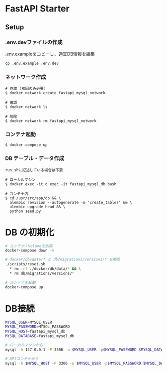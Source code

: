 # FastAPI Starter
## Setup
### .env.devファイルの作成
.env.exampleをコピーし、適宜DB情報を編集
```sh
cp .env.example .env.dev  
```

### ネットワーク作成
```
# 作成 (初回のみ必要)
$ docker network create fastapi_mysql_network

# 確認
$ docker network ls

# 削除
$ docker network rm fastapi_mysql_network
```

### コンテナ起動
```
$ docker-compose up
```

### DB テーブル・データ作成
`run.shに記述している場合は不要`

```
# ローカルマシン
$ docker exec -it d exec -it fastapi_mysql_db bash

# コンテナ内
$ cd /usr/src/app/db && \
  alembic revision --autogenerate -m 'create_tables' && \
  alembic upgrade head && \
  python seed.py
```

# DB の初期化
```sh
# コンテナ・Volumeを削除
docker-compose down -v

# docker/db/data/* と db/migrations/versions/* を削除
./scripts/reset.sh
  * rm -rf ./docker/db/data/* && \
  * rm db/migrations/versions/*

# コンテナを起動
docker-compose up
```


# DB接続
```sh
MYSQL_USER=MYSQL_USER
MYSQL_PASSWORD=MYSQL_PASSWORD
MYSQL_HOST=fastapi_mysql_db
MYSQL_DATABASE=fastapi_mysql_db

# ローカルマシンから
mysql -h 127.0.0.1 -P 3306 -u $MYSQL_USER -p$MYSQL_PASSWORD $MYSQL_DATABASE

# APIコンテナから
mysql -h $MYSQL_HOST -P 3306 -u $MYSQL_USER -p$MYSQL_PASSWORD $MYSQL_DATABASE
```  
